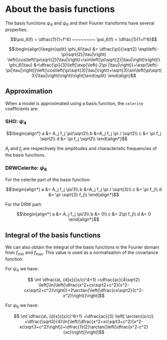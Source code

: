 # About the basis functions

The basis functions $\psi_4$ and $\psi_6$ and their Fourier transforms have several properties.

```math
\psi_4(f) = \dfrac{1}{1+f^4} ~~~~~~~~ \psi_6(f) = \dfrac{1}{1+f^6}
```

```math
\begin{align}\begin{split}
\phi_4(\tau) &= \dfrac{\pi}{\sqrt2} \exp\left(-\pi\sqrt{2}|\tau|\right) \left(\cos\left(\pi\sqrt{2}|\tau|\right)+\sin\left(\pi\sqrt{2}|\tau|\right)\right)\\
\phi_6(\tau) &=\dfrac{\pi}{3}\left[\exp{\left(-2\pi |\tau|\right)}+\exp{\left(-\pi|\tau|\right)}\left(\cos\left(\pi\sqrt{3}|\tau|\right)+\sqrt{3}\sin\left(\pi\sqrt{3}|\tau|\right)\right)\right]\end{split}
\end{align}
```

## Approximation
When a model is approximated using a basis function, the `celerite` coefficients are:
### SHO: $\psi_4$

```math
\begin{align*}
a &= A_j f_j \pi/\sqrt2\\
b &=A_j f_j \pi / \sqrt2\\
c &= \pi f_j \sqrt2\\
d &= \pi f_j \sqrt2\\
\end{align*}
```

$A_j$ and $f_j$ are respectively the amplitudes and characteristic frequencies of the basis functions.

### DRWCelerite: $\psi_6$

For the celerite part of the basis function:
```math
\begin{align*}
a &= A_j f_j \pi/3\\
b &=A_j f_j \pi / \sqrt{3}\\
c &= \pi f_j\\
d &= \pi \sqrt{3} f_j\\
\end{align*}
```
For the DRW part:
```math
\begin{align*}
a &= A_j f_j \pi/3\\
b &= 0\\
c &= 2\pi f_j\\
d &= 0
\end{align*}
```

## Integral of the basis functions

We can also obtain the integral of the basis functions in the Fourier domain from $f_\mathrm{min}$ and $f_\mathrm{max}$. This value is used as a normalisation of the covariance function.

For $\psi_4$ we have:

```math
    \int \dfrac{a\, {d}x}{(x/c)^4+1} =\dfrac{ac}{4\sqrt2} \left[\ln{\left(\dfrac{x^2+cx\sqrt2+c^2}{x^2-cx\sqrt2+c^2}\right)}+2\arctan{\left(\dfrac{cx\sqrt2}{c^2-x^2}\right)}\right]
```

For $\psi_6$ we have:

```math
    \int \dfrac{a\, {d}x}{(x/c)^6+1} =\dfrac{ac}{3} \left[ \arctan{(x/c)} +\dfrac{\sqrt3}{4}\ln{\left(\dfrac{x^2+xc\sqrt3+c^2}{x^2-xc\sqrt3+c^2}\right)}+\dfrac{1}{2}\arctan{\left(\dfrac{x^2-c^2}{xc}\right)}\right]
```